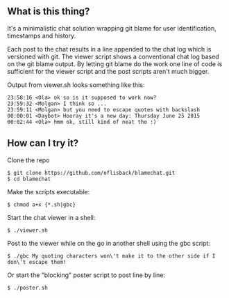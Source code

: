## What is this thing?

It's a minimalistic chat solution wrapping git blame for user identification, timestamps and history.

Each post to the chat results in a line appended to the chat log which is versioned with git. The viewer script shows a conventional chat log based on the git blame output. By letting git blame do the work one line of code is sufficient for the viewer script and the post scripts aren't much bigger.

Output from viewer.sh looks something like this:

    23:58:16 <Ola> ok so is it supposed to work now?
    23:59:32 <Molgan> I think so ...
    23:59:11 <Molgan> but you need to escape quotes with backslash
    00:00:01 <Daybot> Hooray it's a new day: Thursday June 25 2015
    00:02:44 <Ola> hmm ok, still kind of neat tho :)

## How can I try it?

Clone the repo

    $ git clone https://github.com/oflisback/blamechat.git
    $ cd blamechat

Make the scripts executable:

    $ chmod a+x {*.sh|gbc}

Start the chat viewer in a shell:

    $ ./viewer.sh

Post to the viewer while on the go in another shell using the gbc script:

    $ ./gbc My quoting characters won\'t make it to the other side if I don\'t escape them!

Or start the "blocking" poster script to post line by line:

    $ ./poster.sh
